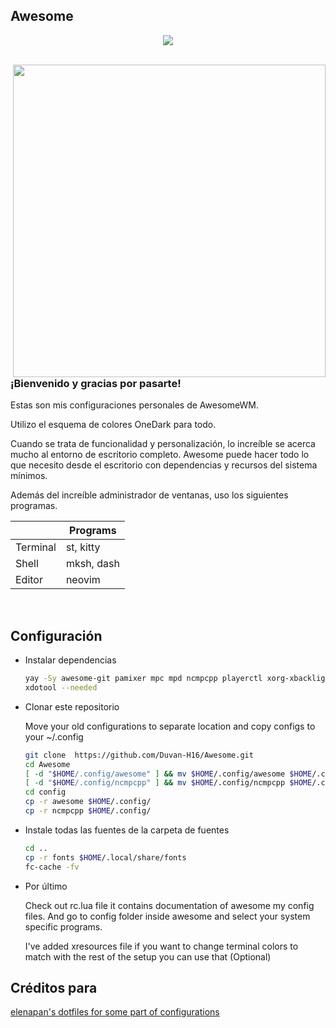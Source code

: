 ## Awesome
<div align="center">
    <img src="https://awesomewm.org/images/awesome-logo.svg">
</div>

<br>

<p align="center">
	<img src=".assets/Screenshot.png" align="right" width="500px">
</p>

### ¡Bienvenido y gracias por pasarte!
Estas son mis configuraciones personales de AwesomeWM.

Utilizo el esquema de colores OneDark para todo.

Cuando se trata de funcionalidad y personalización, lo increíble se acerca mucho al entorno de escritorio completo.
Awesome puede hacer todo lo que necesito desde el escritorio con dependencias y recursos del sistema mínimos.

Además del increíble administrador de ventanas, uso los siguientes programas.

|            | Programs           |
| ---------- | ------------------ |
| Terminal   | st, kitty          |
| Shell      | mksh, dash         |
| Editor     | neovim             |

<br>

## Configuración

- Instalar dependencias
  ```sh
  yay -Sy awesome-git pamixer mpc mpd ncmpcpp playerctl xorg-xbacklight \
  xdotool --needed
  ```
- Clonar este repositorio

   Move your old configurations to separate location and copy configs to your ~/.config

    ```sh
   git clone  https://github.com/Duvan-H16/Awesome.git
   cd Awesome
   [ -d "$HOME/.config/awesome" ] && mv $HOME/.config/awesome $HOME/.config/Bkpawesome
   [ -d "$HOME/.config/ncmpcpp" ] && mv $HOME/.config/ncmpcpp $HOME/.config/Bkpncmpcpp
   cd config
   cp -r awesome $HOME/.config/
   cp -r ncmpcpp $HOME/.config/
  ```
- Instale todas las fuentes de la carpeta de fuentes
    ```sh
    cd ..
    cp -r fonts $HOME/.local/share/fonts
    fc-cache -fv
    ```
- Por último

  Check out rc.lua file it contains documentation of awesome my config files. And go to config folder inside awesome and select your system specific programs.

  I've added xresources file if you want to change terminal colors to match with the rest of the setup you can use that (Optional)



## Créditos para
  [elenapan's dotfiles for some part of configurations](https://github.com/elenapan/dotfiles)
